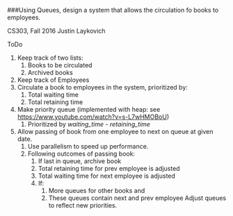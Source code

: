 ###Using Queues, design a system that allows the circulation fo books to employees.

CS303, Fall 2016
Justin Laykovich

ToDo
1. Keep track of two lists:
   1. Books to be circulated
   2. Archived books
2. Keep track of Employees
3. Circulate a book to employees in the system, prioritized by:
   1. Total waiting time
   2. Total retaining time
4. Make priority queue (implemented with heap: see https://www.youtube.com/watch?v=s-L7wHMOBoU)
   1. Prioritized by _waiting\_time - retaining\_time_
5. Allow passing of book from one employee to next on queue at given date.
   1. Use parallelism to speed up performance.
   2. Following outcomes of passing book:
      1. If last in queue, archive book
      2. Total retaining time for prev employee is adjusted
      3. Total waiting time for next employee is adjusted
      4. If:
         1. More queues for other books and
         2. These queues contain next and prev employee
        Adjust queues to reflect new priorities.

